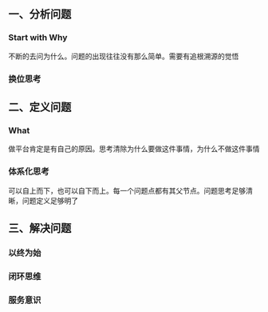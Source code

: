 ## 一、分析问题

### Start with Why

不断的去问为什么。问题的出现往往没有那么简单。需要有追根溯源的觉悟

### 换位思考

## 二、定义问题

### What

做平台肯定是有自己的原因。思考清除为什么要做这件事情，为什么不做这件事情

### 体系化思考

可以自上而下，也可以自下而上。每一个问题点都有其父节点。问题思考足够清晰，问题定义足够明了

## 三、解决问题

### 以终为始

### 闭环思维

### 服务意识

